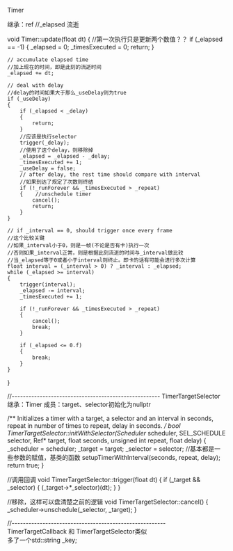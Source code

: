 Timer 

继承：ref
//_elapsed  流逝

void Timer::update(float dt)
{
	//第一次执行只是更新两个数值？？
    if (_elapsed == -1)
    {
        _elapsed = 0;
        _timesExecuted = 0;
        return;
    }

    // accumulate elapsed time
    //加上现在的时间，即是此刻的流逝时间
    _elapsed += dt;
    
    // deal with delay
    //delay的时间如果大于那么_useDelay则为true
    if (_useDelay)
    {
        if (_elapsed < _delay)
        {
            return;
        }
        //应该是执行selector
        trigger(_delay);
        //使用了这个delay，则移除掉
        _elapsed = _elapsed - _delay;
        _timesExecuted += 1;
        _useDelay = false;
        // after delay, the rest time should compare with interval
        //如果到达了规定了次数则终结
        if (!_runForever && _timesExecuted > _repeat)
        {    //unschedule timer
            cancel();
            return;
        }
    }
    
    // if _interval == 0, should trigger once every frame
    //这个比较关键
    //如果_interval小于0，则是一帧(不论是否有卡)执行一次
    //否则如果_interval正常，则是根据此刻流逝的时间与_interval做比较
    //当_elapsed等于0或者小于interval则终止。即卡的话有可能会进行多次计算
    float interval = (_interval > 0) ? _interval : _elapsed;
    while (_elapsed >= interval)
    {
        trigger(interval);
        _elapsed -= interval;
        _timesExecuted += 1;

        if (!_runForever && _timesExecuted > _repeat)
        {
            cancel();
            break;
        }

        if (_elapsed <= 0.f)
        {
            break;
        }
    }
}

//-----------------------------------------------------
TimerTargetSelector
继承：Timer
成员：target、selector初始化为nullptr


/** Initializes a timer with a target, a selector and an interval in seconds, repeat in number of times to repeat, delay in seconds. */
bool TimerTargetSelector::initWithSelector(Scheduler* scheduler, SEL_SCHEDULE selector, Ref* target, float seconds, unsigned int repeat, float delay)
{
    _scheduler = scheduler;
    _target = target;
    _selector = selector;
    //基本都是一些参数的赋值，基类的函数
    setupTimerWithInterval(seconds, repeat, delay);
    return true;
}

//调用回调
void TimerTargetSelector::trigger(float dt)
{
    if (_target && _selector)
    {
        (_target->*_selector)(dt);
    }
}

//移除，这样可以盘清楚之前的逻辑
void TimerTargetSelector::cancel()
{
    _scheduler->unschedule(_selector, _target);
}

//-------------------------------------------------------
TimerTargetCallback
和 TimerTargetSelector类似 \
多了一个std::string _key;